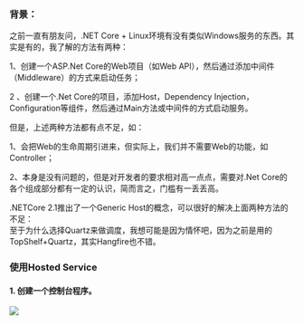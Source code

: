 
### 背景：  
之前一直有朋友问，.NET Core + Linux环境有没有类似Windows服务的东西。其实是有的，我了解的方法有两种：

1、创建一个ASP.Net Core的Web项目（如Web API），然后通过添加中间件（Middleware）的方式来启动任务；

2 、创建一个.Net Core的项目，添加Host，Dependency Injection，Configuration等组件，然后通过Main方法或中间件的方式启动服务。

但是，上述两种方法都有点不足，如：

1、会把Web的生命周期引进来，但实际上，我们并不需要Web的功能，如Controller；

2、本身是没有问题的，但是对开发者的要求相对高一点点，需要对.Net Core的各个组成部分都有一定的认识，简而言之，门槛有一丢丢高。

.NETCore 2.1推出了一个Generic Host的概念，可以很好的解决上面两种方法的不足：  
至于为什么选择Quartz来做调度，我想可能是因为情怀吧，因为之前是用的TopShelf+Quartz，其实Hangfire也不错。  

### 使用Hosted Service  
#### 1. 创建一个控制台程序。  
![](https://github-1251498502.cos.ap-chongqing.myqcloud.com/Stack.Notepads/Notebook.201904260001.png)

